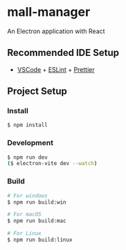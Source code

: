 # mall-manager

An Electron application with React

## Recommended IDE Setup

- [VSCode](https://code.visualstudio.com/) + [ESLint](https://marketplace.visualstudio.com/items?itemName=dbaeumer.vscode-eslint) + [Prettier](https://marketplace.visualstudio.com/items?itemName=esbenp.prettier-vscode)

## Project Setup

### Install

```bash
$ npm install
```

### Development

```bash
$ npm run dev
($ electron-vite dev --watch)
```

### Build

```bash
# For windows
$ npm run build:win

# For macOS
$ npm run build:mac

# For Linux
$ npm run build:linux
```
